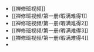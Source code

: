 - [[禅修班视频]]
- [[禅修班视频/第一册/暇满难得1]]
- [[禅修班视频/第一册/暇满难得2]]
- [[禅修班视频/第一册/暇满难得3]]
- [[禅修班视频/第一册/暇满难得4]]
-